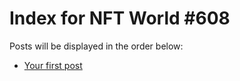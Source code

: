 # Index for NFT World #608
Posts will be displayed in the order below:

- [Your first post](./001-first.md)

